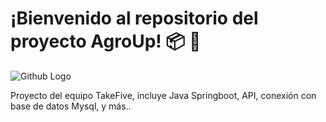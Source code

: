 # ¡Bienvenido al repositorio del proyecto AgroUp! :package: :tractor:


![Github Logo](https://graphicsfamily.com/wp-content/uploads/edd/2021/08/Free-Farm-Logo-Vector-Agriculture-Logo-Template-PNG-Transparent.png)


Proyecto del equipo TakeFive, incluye Java Springboot, API, conexión con base de datos Mysql, y más..

